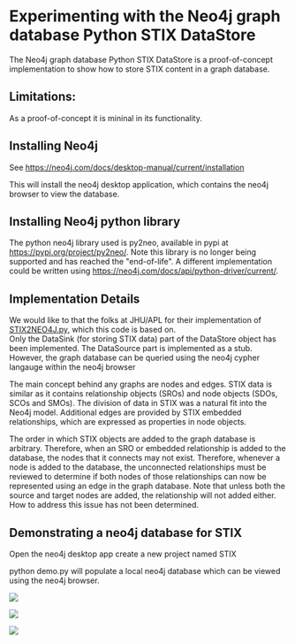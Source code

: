 # Experimenting with the Neo4j graph database Python STIX DataStore

The Neo4j graph database Python STIX DataStore is a proof-of-concept implementation to show how to store STIX content in a graph database. 

## Limitations:

 As a proof-of-concept it is mininal in its functionality.  
 
## Installing Neo4j

See https://neo4j.com/docs/desktop-manual/current/installation

This will install the neo4j desktop application, which contains the neo4j browser to view the database.

## Installing Neo4j python library

The python neo4j library used is py2neo, available in pypi at https://pypi.org/project/py2neo/.  Note this library is no longer being supported and has reached the "end-of-life". A different implementation could be written using https://neo4j.com/docs/api/python-driver/current/.

## Implementation Details

We would like to that the folks at JHU/APL for their implementation of [STIX2NEO4J.py](https://github.com/opencybersecurityalliance/oca-iob/tree/main/STIX2NEO4J%20Converter), which this code is based on.  
Only the DataSink (for storing STIX data) part of the DataStore object has been implemented.  The DataSource part is implemented as a stub.  However, the graph database can be queried using the neo4j cypher langauge within
the neo4j browser

The main concept behind any graphs are nodes and edges.  STIX data is similar as it contains relationship objects (SROs) and node objects (SDOs, SCOs and SMOs).  The division of data in STIX was a natural fit
into the Neo4j model.  Additional edges are provided by STIX embedded relationships, which are expressed as properties in node objects. 

The order in which STIX objects are added to the graph database is arbitrary. Therefore, when an SRO or embedded relationship is added to the database, the nodes that it connects may not exist.  Therefore, whenever a node is 
added to the database, the unconnected relationships must be reviewed to determine if both nodes of those relationships can now be represented using an edge in the graph database.  Note that unless both the source and target nodes are added, 
the relationship will not added either.  How to address this issue has not been determined.

## Demonstrating a neo4j database for STIX

Open the neo4j desktop app create a new project named STIX

python demo.py <STIX bundle file> will populate a local neo4j database which can be viewed using the neo4j browser.

![](docs/select-dbms.png "")

![](docs/create-dbms.png "")

![](docs/start-dbms.png "")
